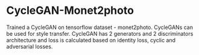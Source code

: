 # CycleGAN-Monet2photo

Trained a CycleGAN on tensorflow dataset - monet2photo.
CycleGANs can be used for style transfer.
CycleGAN has 2 generators and 2 discriminators architecture and loss is calculated based on identity loss, cyclic and adversarial losses.

